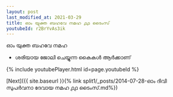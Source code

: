 ```yaml
---
layout: post
last_modified_at: 2021-03-29
title: ഓം യുക്ത ബഹവേ നമഹ ൧൧ ടൈംസ്
youtubeId: r2BrYvAs3ik
---
```

 
 
 ഓം യുക്ത ബഹവേ നമഹ 
 
 -  ശരിയായ ജോലി ചെയ്യുന്ന കൈകൾ ആർക്കാണ് 
 
  
 
  
 
 
 
 
 
 


{% include youtubePlayer.html id=page.youtubeId %}
 
[Next]({{ site.baseurl }}{% link  split1/_posts/2014-07-28-ഓം ദിവി സുപർവനാ ദേവായ നമഹ ൧൧ ടൈംസ്.md%})
 

